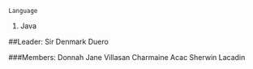`Language`
1. Java

##Leader:
Sir Denmark Duero

###Members:
Donnah Jane Villasan
Charmaine Acac
Sherwin Lacadin
